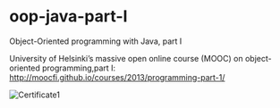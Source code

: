 # oop-java-part-I
Object-Oriented programming with Java, part I

 University of Helsinki’s massive open online course (MOOC) on object-oriented programming,part I:
 http://moocfi.github.io/courses/2013/programming-part-1/

![Certificate1](https://i.ibb.co/PT72yJy/mooccertificate1.png "Certificate1")
